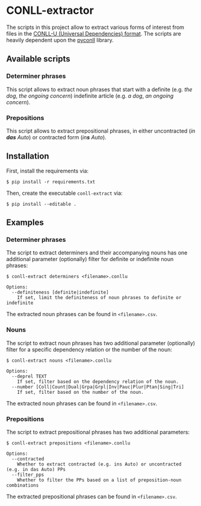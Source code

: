 # CONLL-extractor

The scripts in this project allow to extract various forms of interest from files in the [CONLL-U (Universal Dependencies) format](https://universaldependencies.org/format.html). The scripts are heavily dependent upon the [pyconll](https://github.com/pyconll/pyconll) library.

## Available scripts

### Determiner phrases

This script allows to extract noun phrases that start with a definite (e.g. *the dog*, *the ongoing concern*) indefinite article (e.g. *a dog*, *an ongoing concern*).  

### Prepositions

This script allows to extract prepositional phrases, in either uncontracted (*in* ***das*** *Auto*) or contracted form (*in****s*** *Auto*).

## Installation

First, install the requirements via:

    $ pip install -r requirements.txt

Then, create the executable `conll-extract` via:    
 
    $ pip install --editable .

## Examples

### Determiner phrases

The script to extract determiners and their accompanying nouns has one additional parameter (optionally) filter for definite or indefinite noun phrases:

    $ conll-extract determiners <filename>.conllu
    
    Options:
      --definiteness [definite|indefinite]
        If set, limit the definiteness of noun phrases to definite or indefinite

The extracted noun phrases can be found in `<filename>.csv`.

### Nouns

The script to extract noun phrases has two additional parameter (optionally) filter for a specific dependency relation or the number of the noun:

    $ conll-extract nouns <filename>.conllu
    
    Options:
      --deprel TEXT
        If set, filter based on the dependency relation of the noun.
      --number [Coll|Count|Dual|Grpa|Grpl|Inv|Pauc|Plur|Ptan|Sing|Tri]
        If set, filter based on the number of the noun.

The extracted noun phrases can be found in `<filename>.csv`.

### Prepositions

The script to extract prepositional phrases has two additional parameters:

    $ conll-extract prepositions <filename>.conllu
    
    Options:
      --contracted 
        Whether to extract contracted (e.g. ins Auto) or uncontracted (e.g. in das Auto) PPs
      --filter_pps
        Whether to filter the PPs based on a list of preposition-noun combinations
    
The extracted prepositional phrases can be found in `<filename>.csv`.
